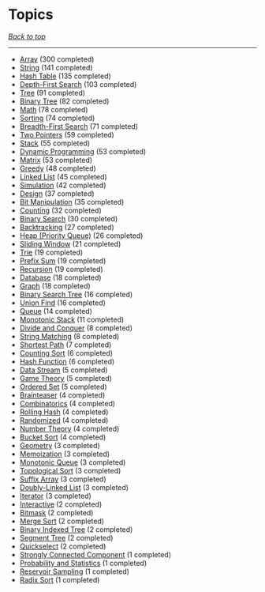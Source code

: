 # Topics

*[Back to top](<../README.md>)*

------

- [Array](<by_topic/Array.md>) (300 completed)
- [String](<by_topic/String.md>) (141 completed)
- [Hash Table](<by_topic/Hash Table.md>) (135 completed)
- [Depth-First Search](<by_topic/Depth-First Search.md>) (103 completed)
- [Tree](<by_topic/Tree.md>) (91 completed)
- [Binary Tree](<by_topic/Binary Tree.md>) (82 completed)
- [Math](<by_topic/Math.md>) (78 completed)
- [Sorting](<by_topic/Sorting.md>) (74 completed)
- [Breadth-First Search](<by_topic/Breadth-First Search.md>) (71 completed)
- [Two Pointers](<by_topic/Two Pointers.md>) (59 completed)
- [Stack](<by_topic/Stack.md>) (55 completed)
- [Dynamic Programming](<by_topic/Dynamic Programming.md>) (53 completed)
- [Matrix](<by_topic/Matrix.md>) (53 completed)
- [Greedy](<by_topic/Greedy.md>) (48 completed)
- [Linked List](<by_topic/Linked List.md>) (45 completed)
- [Simulation](<by_topic/Simulation.md>) (42 completed)
- [Design](<by_topic/Design.md>) (37 completed)
- [Bit Manipulation](<by_topic/Bit Manipulation.md>) (35 completed)
- [Counting](<by_topic/Counting.md>) (32 completed)
- [Binary Search](<by_topic/Binary Search.md>) (30 completed)
- [Backtracking](<by_topic/Backtracking.md>) (27 completed)
- [Heap (Priority Queue)](<by_topic/Heap (Priority Queue).md>) (26 completed)
- [Sliding Window](<by_topic/Sliding Window.md>) (21 completed)
- [Trie](<by_topic/Trie.md>) (19 completed)
- [Prefix Sum](<by_topic/Prefix Sum.md>) (19 completed)
- [Recursion](<by_topic/Recursion.md>) (19 completed)
- [Database](<by_topic/Database.md>) (18 completed)
- [Graph](<by_topic/Graph.md>) (18 completed)
- [Binary Search Tree](<by_topic/Binary Search Tree.md>) (16 completed)
- [Union Find](<by_topic/Union Find.md>) (16 completed)
- [Queue](<by_topic/Queue.md>) (14 completed)
- [Monotonic Stack](<by_topic/Monotonic Stack.md>) (11 completed)
- [Divide and Conquer](<by_topic/Divide and Conquer.md>) (8 completed)
- [String Matching](<by_topic/String Matching.md>) (8 completed)
- [Shortest Path](<by_topic/Shortest Path.md>) (7 completed)
- [Counting Sort](<by_topic/Counting Sort.md>) (6 completed)
- [Hash Function](<by_topic/Hash Function.md>) (6 completed)
- [Data Stream](<by_topic/Data Stream.md>) (5 completed)
- [Game Theory](<by_topic/Game Theory.md>) (5 completed)
- [Ordered Set](<by_topic/Ordered Set.md>) (5 completed)
- [Brainteaser](<by_topic/Brainteaser.md>) (4 completed)
- [Combinatorics](<by_topic/Combinatorics.md>) (4 completed)
- [Rolling Hash](<by_topic/Rolling Hash.md>) (4 completed)
- [Randomized](<by_topic/Randomized.md>) (4 completed)
- [Number Theory](<by_topic/Number Theory.md>) (4 completed)
- [Bucket Sort](<by_topic/Bucket Sort.md>) (4 completed)
- [Geometry](<by_topic/Geometry.md>) (3 completed)
- [Memoization](<by_topic/Memoization.md>) (3 completed)
- [Monotonic Queue](<by_topic/Monotonic Queue.md>) (3 completed)
- [Topological Sort](<by_topic/Topological Sort.md>) (3 completed)
- [Suffix Array](<by_topic/Suffix Array.md>) (3 completed)
- [Doubly-Linked List](<by_topic/Doubly-Linked List.md>) (3 completed)
- [Iterator](<by_topic/Iterator.md>) (3 completed)
- [Interactive](<by_topic/Interactive.md>) (2 completed)
- [Bitmask](<by_topic/Bitmask.md>) (2 completed)
- [Merge Sort](<by_topic/Merge Sort.md>) (2 completed)
- [Binary Indexed Tree](<by_topic/Binary Indexed Tree.md>) (2 completed)
- [Segment Tree](<by_topic/Segment Tree.md>) (2 completed)
- [Quickselect](<by_topic/Quickselect.md>) (2 completed)
- [Strongly Connected Component](<by_topic/Strongly Connected Component.md>) (1 completed)
- [Probability and Statistics](<by_topic/Probability and Statistics.md>) (1 completed)
- [Reservoir Sampling](<by_topic/Reservoir Sampling.md>) (1 completed)
- [Radix Sort](<by_topic/Radix Sort.md>) (1 completed)
